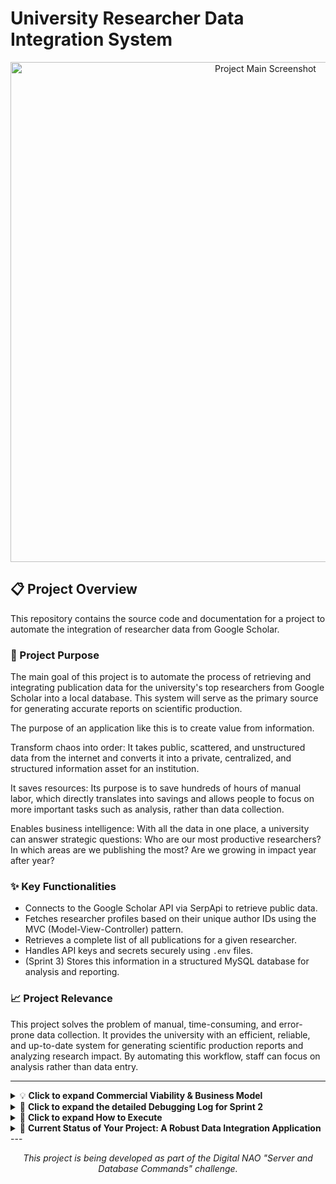 # University Researcher Data Integration System

<p align="center">
  <img width="800" alt="Project Main Screenshot" src="https://github.com/user-attachments/assets/daa770de-d56e-4679-a201-ce6c84ddb49c">
</p>

## 📋 Project Overview

This repository contains the source code and documentation for a project to automate the integration of researcher data from Google Scholar.

### 🎯 Project Purpose
The main goal of this project is to automate the process of retrieving and integrating publication data for the university's top researchers from Google Scholar into a local database. This system will serve as the primary source for generating accurate reports on scientific production.

The purpose of an application like this is to create value from information.

Transform chaos into order: It takes public, scattered, and unstructured data from the internet and converts it into a private, centralized, and structured information asset for an institution.

It saves resources: Its purpose is to save hundreds of hours of manual labor, which directly translates into savings and allows people to focus on more important tasks such as analysis, rather than data collection.

Enables business intelligence: With all the data in one place, a university can answer strategic questions: Who are our most productive researchers? In which areas are we publishing the most? Are we growing in impact year after year?

### ✨ Key Functionalities
* Connects to the Google Scholar API via SerpApi to retrieve public data.
* Fetches researcher profiles based on their unique author IDs using the MVC (Model-View-Controller) pattern.
* Retrieves a complete list of all publications for a given researcher.
* Handles API keys and secrets securely using `.env` files.
* (Sprint 3) Stores this information in a structured MySQL database for analysis and reporting.

### 📈 Project Relevance
This project solves the problem of manual, time-consuming, and error-prone data collection. It provides the university with an efficient, reliable, and up-to-date system for generating scientific production reports and analyzing research impact. By automating this workflow, staff can focus on analysis rather than data entry.

---
<details>
<summary>💡 <strong>Click to expand Commercial Viability & Business Model</strong></summary>

### 🎯 Target Audience
This service is designed for institutions that need to track and analyze their research output, such as:
* **Universities & Academic Institutions:** For accreditation, global rankings, and faculty performance reviews.
* **Research Centers & Labs:** To justify funding and generate progress reports.
* **Corporate R&D Departments:** To monitor internal innovation and competitor activity.

### 💰 Value Proposition
The core value of this service lies in transforming a manual, error-prone process into an efficient, automated system that delivers:
* **Cost Savings:** Drastically reduces the hours spent on manual data collection.
* **Data Accuracy:** Provides reliable, up-to-date information for credible reporting.
* **Strategic Insights:** Enables data-driven decisions on performance, funding, and hiring.

### 🚀 Monetization Model: Software as a Service (SaaS)
The proposed business model is a tiered subscription service, offering different levels of functionality to meet diverse needs.

* **Starter Tier:** Aimed at small teams or individual labs, tracking a limited number of researchers with monthly data updates.
* **Professional Tier:** Designed for entire departments or medium-sized institutions, offering a higher researcher limit, weekly updates, and data export features (CSV, PDF).
* **Enterprise Tier:** A full solution for large universities, providing unlimited researchers, daily updates, advanced analytics dashboards, and API access for integration with their internal systems.

### 🌐 Future Growth
Future expansion opportunities include:
* Integrating other data sources like Scopus, Web of Science, and PubMed.
* Developing advanced citation and collaboration network analysis.
* Offering cross-institutional benchmarking services.

</details>

<details>
<summary>🐛 <strong>Click to expand the detailed Debugging Log for Sprint 2</strong></summary>

### Error 1: `ClassNotFoundException`
* **Situation:** I had just created the Model classes (`Author.java`, `Article.java`) and when trying to run the project for the first time, the program wouldn't start.
* **Error:**
    ```text
    Error: Could not find or load main class com.university.Main
    Caused by: java.lang.ClassNotFoundException: com.university.Main
    ```
* **Diagnosis:** The error meant that Java couldn't find the program's "entry point." This was because the project structure was still incomplete (missing the `Main.java` class, View, and Controller).
* **Solution:** I understood that I couldn't run an incomplete program. The solution was to follow the development plan and build the remaining components (`View` and `Controller`) before attempting another execution.

### Error 2: API Key Not Found (Environment Variable)
* **Situation:** With all the MVC code written, the program would run but stop immediately. I was using `System.getenv()` to read the API Key.
* **Error:**
    ```text
    Error: No se encontró la variable de entorno 'SERPAPI_KEY'.
    Por favor, configúrala antes de ejecutar el programa.
    ```
* **Diagnosis:** The `export SERPAPI_KEY="..."` command in the terminal is temporary and only works for that specific session. When running the program from an IDE or a new terminal, that variable is "forgotten".
* **Solution:** I adopted a more robust and professional solution:
    1.  Added the `dotenv-java` dependency to `pom.xml`.
    2.  Created a `.env` file to securely store the API Key.
    3.  Added the `.env` file to `.gitignore` to keep the secret key out of the repository.
    4.  Modified `Main.java` to use the new library and read the key from the `.env` file.

### Error 3: `.env` File Not Found (`DotenvException`)
* **Situation:** After configuring the `dotenv-java` library, the program still couldn't find the key.
* **Error:**
    ```text
    io.github.cdimascio.dotenv.DotenvException: Could not find ./.env on the file system
    ```
* **Diagnosis:** The "working directory" changed depending on how the program was executed (IDE vs. Maven command line), creating confusion about where the `.env` file should be.
* **Solution:** I implemented a "foolproof" solution: placed a copy of the `.env` file in **two locations**: one in the project root (`UniversityResearcherIntegration/`) and another inside the module folder (`app/`). This way, the program would always find it.

### Error 4: Maven Failure (`No POM in this directory`)
* **Situation:** This error appeared several times when trying to run the program from the terminal.
* **Error:**
    ```text
    [ERROR] Failed to execute goal ... there is no POM in this directory
    ```
* **Diagnosis:** The `mvn` command was being executed in the wrong folder. Maven needs to be in the same folder as the `pom.xml` file to work, which in my case was the `app/` folder.
* **Solution:** I established the "Golden Rule": Always navigate into the correct folder with `cd app` **before** executing any `mvn` command.

### Error 5: API Returning Partial Data
* **Situation:** The program finally ran without configuration errors but the result was `No se pudo obtener la información del autor`.
* **Logical Error:** The JSON response only contained metadata, not the actual author data.
* **Diagnosis:** The `author_id` of the first researcher I tested was returning an incomplete JSON payload for an unknown reason.
* **Solution:** As a diagnostic step, I changed the `author_id` in `Main.java` to that of another researcher (Yoshua Bengio), which allowed me to receive a complete JSON response.

### Error 6: JSON Parsing Error (`JsonSyntaxException` in `interests`)
* **Situation:** Using the new `author_id`, the program received data but crashed when trying to read it.
* **Error:**
    ```text
    JsonSyntaxException: ... Expected a STRING but was BEGIN_OBJECT at path $.author.interests[0]
    ```
* **Diagnosis:** My `Author.java` class expected a list of simple strings (`List<String>`) for the `interests` field, but the API sent me a list of more complex objects.
* **Solution:**
    1.  Created a new `Interest.java` class to match the object structure.
    2.  Modified `Author.java` to use `List<Interest>`.
    3.  Adjusted `AuthorView.java` to correctly read and display the titles from this new list of objects.

### Error 7: Publication List Not Appearing
* **Situation:** After fixing the `interests` issue, the program showed author data but still no publications.
* **Logical Error:** The article list wasn't being parsed from the JSON.
* **Diagnosis:** After analyzing the full JSON, I discovered two things:
    1.  The `articles` list was a "sibling" to the `author` object, not nested inside it.
    2.  The publication field was named `publication`, not `publication_info`.
* **Solution:**
    1.  Moved the `List<Article> articles` field from the `Author.java` class to the `ApiResponse.java` class.
    2.  Renamed the field in `Article.java` from `publication_info` to `publication`.
    3.  Adjusted `AuthorView.java` and `AuthorController.java` to handle this correct structure.

### Error 8: "Ghost" Compilation Error (`Unresolved compilation problem`)
* **Situation:** After restructuring the Model classes, the program refused to compile despite the code being syntactically correct.
* **Error:**
    ```text
    java.lang.Error: Unresolved compilation problem: ... missing type Article
    ```
* **Diagnosis:** Maven or the IDE were using "stale" or corrupted versions of the previously compiled files (`.class`), causing type confusion.
* **Solution:** I forced a complete and clean rebuild of the project using the command `mvn clean install`. This deleted all old compiled files and rebuilt the project from scratch, resolving the "ghost" error.

</details>

<details>
<summary>🚀 <strong>Click to expand How to Execute</strong></summary>

### Prerequisites
* Java JDK 17 or higher
* Maven 3.6 or higher
* A SerpApi account and your private API key

### Installation and Execution
1.  **Clone the repository:**
    ```bash
    git clone [https://github.com/LuisDavid0912/UniversityResearcherIntegration.git](https://github.com/LuisDavid0912/UniversityResearcherIntegration.git)
    cd UniversityResearcherIntegration
    ```
2.  **Set up the MySQL Database:**
    Open MySQL Workbench, connect to your local server, and run the following SQL commands to create the database and the table:
    ```sql
    CREATE DATABASE university_research;
    
    USE university_research;
    
    CREATE TABLE articles (
        id INT AUTO_INCREMENT PRIMARY KEY,
        title VARCHAR(255) NOT NULL,
        authors TEXT,
        publication_info VARCHAR(255),
        article_link TEXT,
        researcher_name VARCHAR(255) NOT NULL,
        retrieved_at TIMESTAMP DEFAULT CURRENT_TIMESTAMP
    );
    ```
3.  **Create the `.env` file:**
    Create a file named `.env` in the root of the `UniversityResearcherIntegration/` directory (and a copy inside `app/`). Add your API key and database credentials:
    ```bash
    SERPAPI_KEY="your_private_api_key_here"
    DB_URL="jdbc:mysql://localhost:3306/university_research"
    DB_USER="your_db_username"
    DB_PASSWORD="your_db_password"
    ```
4.  **Navigate to the app directory:**
    ```bash
    cd app
    ```
5.  **Build the project:**
    This command cleans previous builds and compiles the entire project.
    ```bash
    mvn clean install
    ```
6.  **Run the application:**
    This command executes the main class, which will fetch data from the API and save it to your database.
    ```bash
    mvn exec:java -Dexec.mainClass="com.university.project.Main"
    ```
7.  **Verify the results in the database:**
    Go back to MySQL Workbench and run a query to see the stored data:
    ```sql
    SELECT * FROM articles;
    ```
    You should see 6 rows of data in the results grid.xec:java -Dexec.mainClass="com.university.project.Main"
    ```
</details>

<details>
<summary>🚀 <strong> Current Status of Your Project: A Robust Data Integration Application</strong></summary>

## Professional Architecture:
Uses the MVC (Model-View-Controller) pattern to separate business logic (the Controller), data structure (the Model), and presentation (the View).

Uses the DAO (Data Access Object) pattern to isolate all communication with the database, keeping your business logic clean of SQL code.

## Key Features:
Dynamic Configuration: The application no longer depends on hardcoded data. It reads its “task list” (which researchers to process) directly from the database (researchers with is_tracked = TRUE).

### Secure Connection: 
Load all sensitive credentials (API Key, database username and password) from an .env file that is ignored by Git, following best security practices.

### External API Integration: 
Efficiently connect to the SerpApi API to obtain data in JSON format.

### Pagination Handling: 
Not satisfied with the first page. Automatically iterates over all pages of results for a researcher to obtain their complete publication history.

### Limit Control: 
Despite being able to obtain all the data, I added a “control knob” (ARTICLE_LIMIT) to limit the number of articles to be processed, making it more efficient and controllable for evaluation.

### Persistence in Normalized Database: 
Stores information in a well-structured MySQL database, with separate tables for researchers and articles, connected by a foreign key (FOREIGN KEY). This avoids redundancy and is the professional standard.

### Duplicate Handling: 
It is smart enough not to create duplicate researchers in the database thanks to the “search or create” logic of ResearcherDao.

### Robust Error Handling:
The application does not crash if the API returns an unexpected response; instead, it reports the error and continues with the next researcher.

</details>
---

<p align="center"><i>This project is being developed as part of the Digital NAO "Server and Database Commands" challenge.</i></p>
